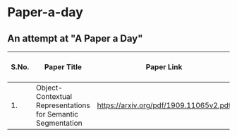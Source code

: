 # Paper-a-day
## An attempt at "A Paper a Day"

| S.No. | Paper Title | Paper Link | Paper Implementation Link | Status |
| --- | --- | --- | --- | --- |
| 1. | Object-Contextual Representations for Semantic Segmentation | https://arxiv.org/pdf/1909.11065v2.pdf | [Notebook](Object-Contextual-Representations-for-Semantic-Segmentation.ipynb) | **WIP** |
